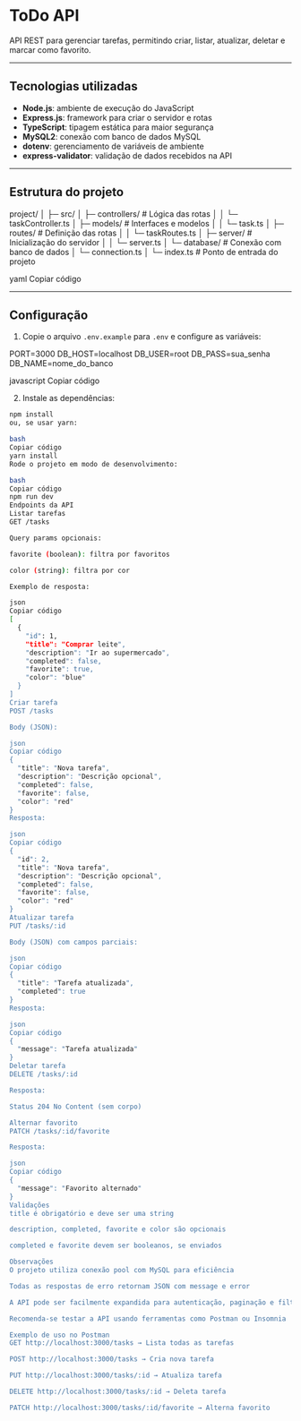# ToDo API

API REST para gerenciar tarefas, permitindo criar, listar, atualizar, deletar e marcar como favorito.

---

## Tecnologias utilizadas

- **Node.js**: ambiente de execução do JavaScript  
- **Express.js**: framework para criar o servidor e rotas  
- **TypeScript**: tipagem estática para maior segurança  
- **MySQL2**: conexão com banco de dados MySQL  
- **dotenv**: gerenciamento de variáveis de ambiente  
- **express-validator**: validação de dados recebidos na API  

---

## Estrutura do projeto

project/
│
├─ src/
│ ├─ controllers/ # Lógica das rotas
│ │ └─ taskController.ts
│ ├─ models/ # Interfaces e modelos
│ │ └─ task.ts
│ ├─ routes/ # Definição das rotas
│ │ └─ taskRoutes.ts
│ ├─ server/ # Inicialização do servidor
│ │ └─ server.ts
│ └─ database/ # Conexão com banco de dados
│ └─ connection.ts
│
└─ index.ts # Ponto de entrada do projeto

yaml
Copiar código

---

## Configuração

1. Copie o arquivo `.env.example` para `.env` e configure as variáveis:

PORT=3000
DB_HOST=localhost
DB_USER=root
DB_PASS=sua_senha
DB_NAME=nome_do_banco

javascript
Copiar código

2. Instale as dependências:

```bash
npm install
ou, se usar yarn:

bash
Copiar código
yarn install
Rode o projeto em modo de desenvolvimento:

bash
Copiar código
npm run dev
Endpoints da API
Listar tarefas
GET /tasks

Query params opcionais:

favorite (boolean): filtra por favoritos

color (string): filtra por cor

Exemplo de resposta:

json
Copiar código
[
  {
    "id": 1,
    "title": "Comprar leite",
    "description": "Ir ao supermercado",
    "completed": false,
    "favorite": true,
    "color": "blue"
  }
]
Criar tarefa
POST /tasks

Body (JSON):

json
Copiar código
{
  "title": "Nova tarefa",
  "description": "Descrição opcional",
  "completed": false,
  "favorite": false,
  "color": "red"
}
Resposta:

json
Copiar código
{
  "id": 2,
  "title": "Nova tarefa",
  "description": "Descrição opcional",
  "completed": false,
  "favorite": false,
  "color": "red"
}
Atualizar tarefa
PUT /tasks/:id

Body (JSON) com campos parciais:

json
Copiar código
{
  "title": "Tarefa atualizada",
  "completed": true
}
Resposta:

json
Copiar código
{
  "message": "Tarefa atualizada"
}
Deletar tarefa
DELETE /tasks/:id

Resposta:

Status 204 No Content (sem corpo)

Alternar favorito
PATCH /tasks/:id/favorite

Resposta:

json
Copiar código
{
  "message": "Favorito alternado"
}
Validações
title é obrigatório e deve ser uma string

description, completed, favorite e color são opcionais

completed e favorite devem ser booleanos, se enviados

Observações
O projeto utiliza conexão pool com MySQL para eficiência

Todas as respostas de erro retornam JSON com message e error

A API pode ser facilmente expandida para autenticação, paginação e filtros adicionais

Recomenda-se testar a API usando ferramentas como Postman ou Insomnia

Exemplo de uso no Postman
GET http://localhost:3000/tasks → Lista todas as tarefas

POST http://localhost:3000/tasks → Cria nova tarefa

PUT http://localhost:3000/tasks/:id → Atualiza tarefa

DELETE http://localhost:3000/tasks/:id → Deleta tarefa

PATCH http://localhost:3000/tasks/:id/favorite → Alterna favorito